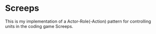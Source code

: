 # Screeps
This is my implementation of a Actor-Role(-Action) pattern for controlling units in the coding game Screeps. 
